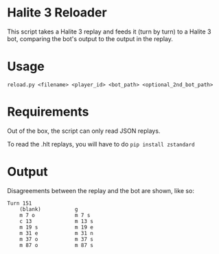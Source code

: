 # Halite 3 Reloader

This script takes a Halite 3 replay and feeds it (turn by turn) to a Halite 3 bot, comparing the bot's output to the output in the replay.

# Usage

`reload.py <filename> <player_id> <bot_path> <optional_2nd_bot_path>`

# Requirements

Out of the box, the script can only read JSON replays.

To read the .hlt replays, you will have to do `pip install zstandard`

# Output

Disagreements between the replay and the bot are shown, like so:

```
Turn 151
    (blank)           g
    m 7 o             m 7 s
    c 13              m 13 s
    m 19 s            m 19 e
    m 31 e            m 31 n
    m 37 o            m 37 s
    m 87 o            m 87 s
```
